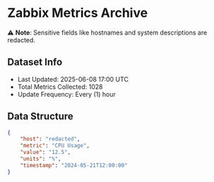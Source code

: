 # Zabbix Metrics Archive

⚠️ **Note**: Sensitive fields like hostnames and system descriptions are redacted.

## Dataset Info
- Last Updated: 2025-06-08 17:00 UTC
- Total Metrics Collected: 1028
- Update Frequency: Every (1) hour

## Data Structure
```json
{
    "host": "redacted",
    "metric": "CPU Usage",
    "value": "12.5",
    "units": "%",
    "timestamp": "2024-05-21T12:00:00"
}
```
